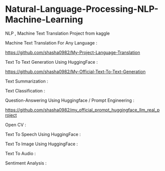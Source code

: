 # Natural-Language-Processing-NLP-Machine-Learning
NLP , Machine Text Translation Project from kaggle


Machine Text Translation For Any Language : 

https://github.com/shasha0982/My-Project-Language-Translation


Text To Text Generation Using HuggingFace :

https://github.com/shasha0982/My-Official-Text-To-Text-Generation


Text Summarization :



Text Classification :


Question-Answering Using Huggingface / Prompt Engineering : 

https://github.com/shasha0982/my_official_prompt_huggingface_llm_real_project


Open CV :


Text To Speech Using HuggingFace :



Text To Image Using HuggingFace :


Text To Audio :


Sentiment Analysis : 



